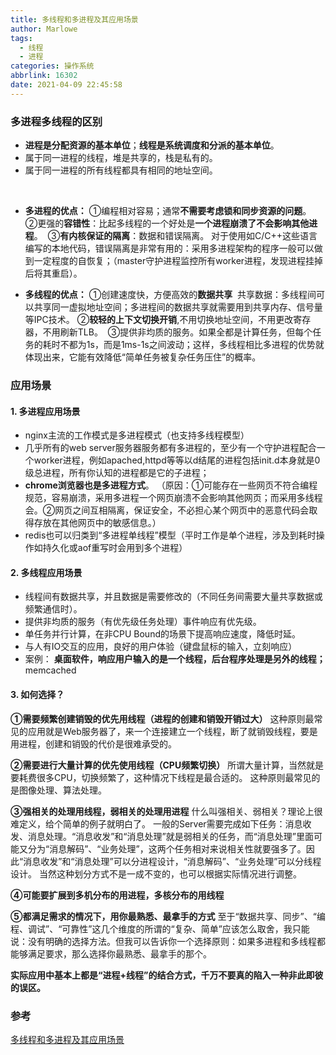 ```yaml
---
title: 多线程和多进程及其应用场景
author: Marlowe
tags:
  - 线程
  - 进程
categories: 操作系统
abbrlink: 16302
date: 2021-04-09 22:45:58
---
```


<!--more-->

### 多进程多线程的区别

* **进程是分配资源的基本单位**；**线程是系统调度和分派的基本单位**。
* 属于同一进程的线程，堆是共享的，栈是私有的。
* 属于同一进程的所有线程都具有相同的地址空间。
</br>

* **多进程的优点：**
①编程相对容易；通常**不需要考虑锁和同步资源的问题**。 
②更强的**容错性**：比起多线程的一个好处是**一个进程崩溃了不会影响其他进程**。 
③**有内核保证的隔离**：数据和错误隔离。 对于使用如C/C++这些语言编写的本地代码，错误隔离是非常有用的：采用多进程架构的程序一般可以做到一定程度的自恢复；（master守护进程监控所有worker进程，发现进程挂掉后将其重启）。

* **多线程的优点：**
①创建速度快，方便高效的**数据共享** 
共享数据：多线程间可以共享同一虚拟地址空间；多进程间的数据共享就需要用到共享内存、信号量等IPC技术。
②**较轻的上下文切换开销**,不用切换地址空间，不用更改寄存器，不用刷新TLB。 
③提供非均质的服务。如果全都是计算任务，但每个任务的耗时不都为1s，而是1ms-1s之间波动；这样，多线程相比多进程的优势就体现出来，它能有效降低“简单任务被复杂任务压住”的概率。

### 应用场景
#### 1. 多进程应用场景
* nginx主流的工作模式是多进程模式（也支持多线程模型） 
* 几乎所有的web server服务器服务都有多进程的，至少有一个守护进程配合一个worker进程，例如apached,httpd等等以d结尾的进程包括init.d本身就是0级总进程，所有你认知的进程都是它的子进程； 
* **chrome浏览器也是多进程方式**。 （原因：①可能存在一些网页不符合编程规范，容易崩溃，采用多进程一个网页崩溃不会影响其他网页；而采用多线程会。②网页之间互相隔离，保证安全，不必担心某个网页中的恶意代码会取得存放在其他网页中的敏感信息。）
* redis也可以归类到“多进程单线程”模型（平时工作是单个进程，涉及到耗时操作如持久化或aof重写时会用到多个进程）

#### 2. 多线程应用场景
* 线程间有数据共享，并且数据是需要修改的（不同任务间需要大量共享数据或频繁通信时）。
* 提供非均质的服务（有优先级任务处理）事件响应有优先级。
* 单任务并行计算，在非CPU Bound的场景下提高响应速度，降低时延。 
* 与人有IO交互的应用，良好的用户体验（键盘鼠标的输入，立刻响应）
* 案例：
**桌面软件，响应用户输入的是一个线程，后台程序处理是另外的线程；**
memcached

#### 3. 如何选择？
**①需要频繁创建销毁的优先用线程（进程的创建和销毁开销过大）**
这种原则最常见的应用就是Web服务器了，来一个连接建立一个线程，断了就销毁线程，要是用进程，创建和销毁的代价是很难承受的。

**②需要进行大量计算的优先使用线程（CPU频繁切换）**
所谓大量计算，当然就是要耗费很多CPU，切换频繁了，这种情况下线程是最合适的。
这种原则最常见的是图像处理、算法处理。

**③强相关的处理用线程，弱相关的处理用进程**
什么叫强相关、弱相关？理论上很难定义，给个简单的例子就明白了。
一般的Server需要完成如下任务：消息收发、消息处理。“消息收发”和“消息处理”就是弱相关的任务，而“消息处理”里面可能又分为“消息解码”、“业务处理”，这两个任务相对来说相关性就要强多了。因此“消息收发”和“消息处理”可以分进程设计，“消息解码”、“业务处理”可以分线程设计。
当然这种划分方式不是一成不变的，也可以根据实际情况进行调整。

**④可能要扩展到多机分布的用进程，多核分布的用线程**

**⑤都满足需求的情况下，用你最熟悉、最拿手的方式**
至于“数据共享、同步”、“编程、调试”、“可靠性”这几个维度的所谓的“复杂、简单”应该怎么取舍，我只能说：没有明确的选择方法。但我可以告诉你一个选择原则：如果多进程和多线程都能够满足要求，那么选择你最熟悉、最拿手的那个。


**实际应用中基本上都是“进程+线程”的结合方式，千万不要真的陷入一种非此即彼的误区。**


### 参考
[多线程和多进程及其应用场景](https://blog.csdn.net/weixin_39731083/article/details/82015830)